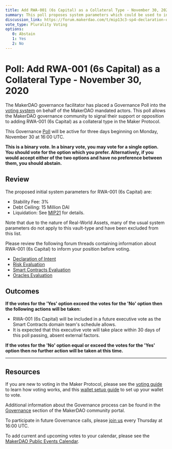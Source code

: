 ```yaml
---
title: Add RWA-001 (6s Capital) as a Collateral Type - November 30, 2020
summary: This poll proposes system parameters which could be used to initialize RWA-001 (6s Capital) as a new collateral type.
discussion_link: https://forum.makerdao.com/t/mip13c3-sp4-declaration-of-intent-commercial-points-off-chain-asset-backed-lender-to-onboard-real-world-assets-as-collateral-for-a-dai-loan/3914
vote_type: Plurality Voting
options:
   0: Abstain
   1: Yes
   2: No
---
```

# Poll: Add RWA-001 (6s Capital) as a Collateral Type - November 30, 2020

The MakerDAO governance facilitator has placed a Governance Poll into the [voting system](https://vote.makerdao.com/polling) on behalf of the MakerDAO mandated actors. This poll allows the MakerDAO governance community to signal their support or opposition to adding RWA-001 (6s Capital) as a collateral type in the Maker Protocol.

This Governance [Poll](https://community-development.makerdao.com/en/learn/governance/on-chain-gov) will be active for three days beginning on Monday, November 30 at 16:00 UTC.

**This is a binary vote. In a binary vote, you may vote for a single option. You should vote for the option which you prefer. Alternatively, if you would accept either of the two options and have no preference between them, you should abstain.**

## Review

The proposed initial system parameters for RWA-001 (6s Capital) are:

* Stability Fee: 3%
* Debt Ceiling: 15 Million DAI
* Liquidation: See [MIP21](https://forum.makerdao.com/t/mip21-real-world-assets-off-chain-asset-backed-lender/3917) for details.  

Note that due to the nature of Real-World Assets, many of the usual system parameters do not apply to this vault-type and have been excluded from this list.

Please review the following forum threads containing information about RWA-001 (6s Capital) to inform your position before voting.

* [Declaration of Intent](https://forum.makerdao.com/t/mip13c3-sp4-declaration-of-intent-commercial-points-off-chain-asset-backed-lender-to-onboard-real-world-assets-as-collateral-for-a-dai-loan/3914)
* [Risk Evaluation](https://forum.makerdao.com/t/sixs-collateral-onboarding-risk-evaluation/5352)
* [Smart Contracts Evaluation](https://forum.makerdao.com/t/rwa-001-erc20-token-smart-contract-domain-community-assessment/5363)
* [Oracles Evaluation](https://forum.makerdao.com/t/sixs-rwa-001-collateral-onboarding-oracle-assessment-mip10c3-sp18/5378)

## Outcomes

**If the votes for the 'Yes' option exceed the votes for the 'No' option then the following actions will be taken:**
* RWA-001 (6s Capital) will be included in a future executive vote as the Smart Contracts domain team's schedule allows. 
* It is expected that this executive vote will take place within 30 days of this poll passing, absent external factors.

**If the votes for the 'No' option equal or exceed the votes for the 'Yes' option then no further action will be taken at this time.**

---

## Resources

If you are new to voting in the Maker Protocol, please see the [voting guide](https://community-development.makerdao.com/en/learn/governance/how-voting-works/) to learn how voting works, and this [wallet setup guide](https://community-development.makerdao.com/en/learn/governance/voting-setup/) to set up your wallet to vote.

Additional information about the Governance process can be found in the [Governance](https://community-development.makerdao.com/en/learn/governance) section of the MakerDAO community portal.

To participate in future Governance calls, please [join us](https://github.com/makerdao/community/tree/master/governance/governance-and-risk-meetings) every Thursday at 16:00 UTC.

To add current and upcoming votes to your calendar, please see the [MakerDAO Public Events Calendar](https://calendar.google.com/calendar/embed?src=makerdao.com_3efhm2ghipksegl009ktniomdk%40group.calendar.google.com&ctz=UTC&mode=week&showCalendars=0&showPrint=0).

